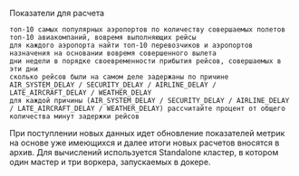 
Показатели для расчета

    топ-10 самых популярных аэропортов по количеству совершаемых полетов
    топ-10 авиакомпаний, вовремя выполняющих рейсы
    для каждого аэропорта найти топ-10 перевозчиков и аэропортов назначения на основании вовремя совершенного вылета
    дни недели в порядке своевременности прибытия рейсов, совершаемых в эти дни 
    сколько рейсов были на самом деле задержаны по причине  AIR_SYSTEM_DELAY / SECURITY_DELAY / AIRLINE_DELAY / LATE_AIRCRAFT_DELAY / WEATHER_DELAY
    для каждой причины (AIR_SYSTEM_DELAY / SECURITY_DELAY / AIRLINE_DELAY / LATE_AIRCRAFT_DELAY / WEATHER_DELAY) рассчитайте процент от общего количества минут задержки рейсов

При поступлении новых данных идет обновление показателей метрик на основе уже имеющихся и далее итоги новых расчетов вносятся в архив.
Для вычислений используется Standalone кластер, в котором один мастер и три воркера, запускаемых в докере.
   

